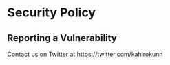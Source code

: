 # Security Policy

## Reporting a Vulnerability

Contact us on Twitter at https://twitter.com/kahirokunn
